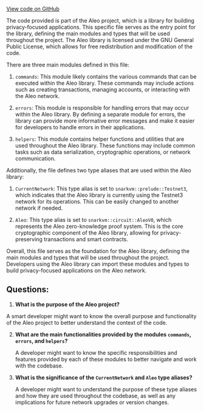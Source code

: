 [View code on GitHub](https://github.com/AleoHQ/aleo/cli/lib.rs)

The code provided is part of the Aleo project, which is a library for building privacy-focused applications. This specific file serves as the entry point for the library, defining the main modules and types that will be used throughout the project. The Aleo library is licensed under the GNU General Public License, which allows for free redistribution and modification of the code.

There are three main modules defined in this file:

1. `commands`: This module likely contains the various commands that can be executed within the Aleo library. These commands may include actions such as creating transactions, managing accounts, or interacting with the Aleo network.

2. `errors`: This module is responsible for handling errors that may occur within the Aleo library. By defining a separate module for errors, the library can provide more informative error messages and make it easier for developers to handle errors in their applications.

3. `helpers`: This module contains helper functions and utilities that are used throughout the Aleo library. These functions may include common tasks such as data serialization, cryptographic operations, or network communication.

Additionally, the file defines two type aliases that are used within the Aleo library:

1. `CurrentNetwork`: This type alias is set to `snarkvm::prelude::Testnet3`, which indicates that the Aleo library is currently using the Testnet3 network for its operations. This can be easily changed to another network if needed.

2. `Aleo`: This type alias is set to `snarkvm::circuit::AleoV0`, which represents the Aleo zero-knowledge proof system. This is the core cryptographic component of the Aleo library, allowing for privacy-preserving transactions and smart contracts.

Overall, this file serves as the foundation for the Aleo library, defining the main modules and types that will be used throughout the project. Developers using the Aleo library can import these modules and types to build privacy-focused applications on the Aleo network.
## Questions: 
 1. **What is the purpose of the Aleo project?**

   A smart developer might want to know the overall purpose and functionality of the Aleo project to better understand the context of the code.

2. **What are the main functionalities provided by the modules `commands`, `errors`, and `helpers`?**

   A developer might want to know the specific responsibilities and features provided by each of these modules to better navigate and work with the codebase.

3. **What is the significance of the `CurrentNetwork` and `Aleo` type aliases?**

   A developer might want to understand the purpose of these type aliases and how they are used throughout the codebase, as well as any implications for future network upgrades or version changes.